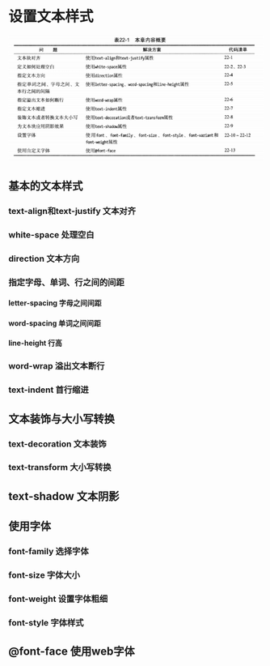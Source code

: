
# 设置文本样式

![7_0_设置文本样式.png](images/7_0_设置文本样式.png)

## 基本的文本样式

### text-align和text-justify 文本对齐

### white-space 处理空白

### direction 文本方向

### 指定字母、单词、行之间的间距
#### letter-spacing 字母之间间距
#### word-spacing 单词之间间距
#### line-height 行高

### word-wrap 溢出文本断行

### text-indent 首行缩进

## 文本装饰与大小写转换
### text-decoration 文本装饰

### text-transform 大小写转换

## text-shadow 文本阴影

## 使用字体
### font-family 选择字体
### font-size 字体大小
### font-weight 设置字体粗细
### font-style 字体样式

## @font-face 使用web字体
